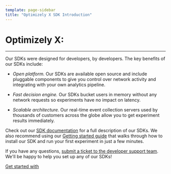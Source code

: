 ```yaml
---
template: page-sidebar
title: "Optimizely X SDK Introduction"
---
```


<h1 class="flush--bottom">Optimizely X: <span class="sdk-solution"></span></h1>

<hr class="rule">

<p>

<div style="display: none" class="fullstack">

<div></div>

Our [Full Stack](https://www.optimizely.com/products/developers) solution allows you to run experiments anywhere in your technology stack. The solution includes easy-to-use SDKs for traffic splitting in your code and tracking conversion events in Optimizely.

Companies use our Full Stack solution to run experiments in their server-side application logic, e.g. search algorithms, recommendation algorithms, pricing & fees, site architecture, outbound marketing campaigns, transactional messaging, or product rollouts.

Learn about transitioning from Optimizely X Full Stack 1.x to Full Stack 2.0 and read FAQs in our article [Get started with Optimizely X Full Stack](https://help.optimizely.com/Get_Started/Get_started_with_Optimizely_X_Full_Stack).

</div>

<div style="display: none" class="mobile">

Our [Mobile](https://www.optimizely.com/products/mobile) solution allows you to run experiments and roll out features in your native iOS and Android apps. The solution includes easy-to-use SDKs for running experiments in your app and tracking the results in Optimizely.

</div>

<div style="display: none" class="ott">

Our [OTT](https://www.optimizely.com/products/ott) solution allows you to run experiments and roll out features in your native Apple TV and Android TV apps. The solution includes easy-to-use SDKs for traffic splitting in your code and tracking conversion events in Optimizely.

</div>

<p><p>

Our SDKs were designed for developers, by developers. The key benefits of our SDKs include:

* *Open platform.* Our SDKs are available open source and include pluggable components to give you control over network activity and integrating with your own analytics pipeline.

* *Fast decision engine.* Our SDKs bucket users in memory without any network requests so experiments have no impact on latency.

* *Scalable architecture.* Our real-time event collection servers used by thousands of customers across the globe allow you to get experiment results immediately.

Check out our <a class="sdk-reference-anchor" href="/x/solutions/sdks/reference/index.html">SDK documentation</a> for a full description of our SDKs. We also recommend using our <a class="sdk-getting-started-anchor" href="/x/solutions/sdks/getting-started/index.html">Getting started guide</a> that walks through how to install our SDK and run your first experiment in just a few minutes.

If you have any questions, [submit a ticket to the developer support team](https://optimizely.com/support). We'll be happy to help you set up any of our SDKs!

<a class="button button--highlight anchor--middle display--block width--200 text--center sdk-getting-started-anchor" href="/x/solutions/sdks/getting-started/index.html">Get started with <span class="sdk-platform"></span></a>

